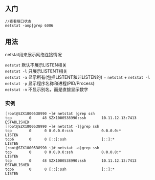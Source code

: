 
## 入门

```
//查看端口状态
netstat -anp|grep 6006
```

## 用法
netstat用来展示网络连接情况

`netstat` 默认不展示LISTEN相关  
`netstat -l` 只展示LISTENT相关  
`netstat -a` 显示所有(包括LISTENT和非LISTEN的) = `netstat` + `netstat -l`  
`netstat -p` 显示程序名称和进程(PID/Process)  
`netstat -n` 不显示别名，而是直接显示数字  


### 实例
```console
[root@SZX1000538990 ~]# netstat |grep ssh
tcp        0     48 SZX1000538990:ssh       10.11.12.13:7413      ESTABLISHED
[root@SZX1000538990 ~]# netstat -l|grep ssh
tcp        0      0 0.0.0.0:ssh             0.0.0.0:*               LISTEN
tcp6       0      0 [::]:ssh                [::]:*                  LISTEN
[root@SZX1000538990 ~]# netstat -a|grep ssh
tcp        0      0 0.0.0.0:ssh             0.0.0.0:*               LISTEN
tcp        0     48 SZX1000538990:ssh       10.11.12.13:7413      ESTABLISHED
tcp6       0      0 [::]:ssh                [::]:*                  LISTEN
```



